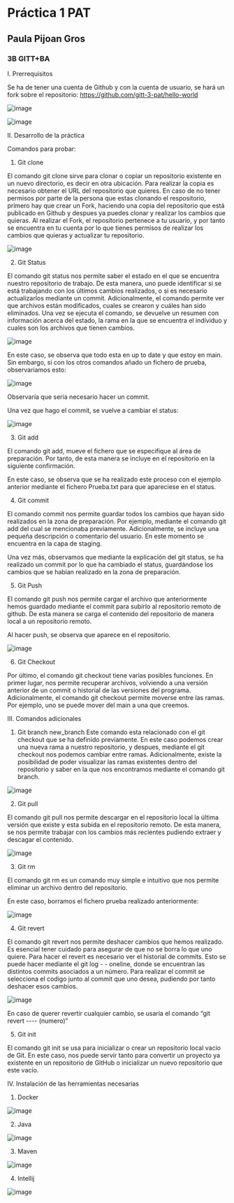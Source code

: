 # Práctica 1 PAT
## Paula Pijoan Gros
### 3B GITT+BA

I.	Prerrequisitos 

Se ha de tener una cuenta de Github y con la cuenta de usuario, se hará un fork sobre el repositorio: https://github.com/gitt-3-pat/hello-world 

 
![image](https://user-images.githubusercontent.com/98013115/215350851-f374ab05-fb23-4919-922f-6fb67ade9afc.png)

 ![image](https://user-images.githubusercontent.com/98013115/215350873-42077fe9-6ea5-4716-a024-670ace018e3d.png)


II.	Desarrollo de la práctica

Comandos para probar:

1.	Git clone

El comando git clone sirve para clonar o copiar un repositorio existente en un nuevo directorio, es decir en otra ubicación. Para realizar la copia es necesario obtener el URL del repositorio que quieres. En caso de no tener permisos por parte de la persona que estas clonando el respositorio, primero hay que crear un Fork, haciendo una copia del repositorio que está publicado en Github y despues ya puedes clonar y realizar los cambios que quieras. Al realizar el Fork, el repositorio pertenece a tu usuario, y por tanto se encuentra en tu cuenta por lo que tienes permisos de realizar los cambios que quieras y actualizar tu repositorio. 

 ![image](https://user-images.githubusercontent.com/98013115/215350880-a757b7da-6f36-4761-a109-e3a03542cf98.png)


2.	Git Status

El comando git status nos permite saber el estado en el que se encuentra nuestro repositorio de trabajo. De esta manera, uno puede identificar si se está trabajando con los últimos cambios realizados, o si es necesario actualizarlos mediante un commit. Adicionalmente, el comando permite ver que archivos están modificados, cuales se crearon y cuáles han sido eliminados. Una vez se ejecuta el comando, se devuelve un resumen con información acerca del estado, la rama en la que se encuentra el individuo y cuales son los archivos que tienen cambios. 

 ![image](https://user-images.githubusercontent.com/98013115/215350887-22f12683-88ba-4e33-ab75-1d0875de99d0.png)


En este caso, se observa que todo esta en up to date y que estoy en main. Sin embargo, si con los otros comandos añado un fichero de prueba, observaríamos esto:

 ![image](https://user-images.githubusercontent.com/98013115/215350893-6bd007d4-152d-4e4c-bf6b-6dc0c4e493d2.png)


Observaría que sería necesario hacer un commit. 

Una vez que hago el commit, se vuelve a cambiar el status:
 
 ![image](https://user-images.githubusercontent.com/98013115/215350908-21190b3e-f03c-40da-af86-f309a4570166.png)


3.	Git add

El comando git add, mueve el fichero que se especifique al área de preparación. Por tanto, de esta manera se incluye en el repositorio en la siguiente confirmación.  

En este caso, se observa que se ha realizado este proceso con el ejemplo anterior mediante el fichero Prueba.txt para que apareciese en el status. 

4.	Git commit

El comando commit nos permite guardar todos los cambios que hayan sido realizados en la zona de preparación. Por ejemplo, mediante el comando git add del cual se mencionaba previamente. Adicionalmente, se incluye una pequeña descripción o comentario del usuario. En este momento se encuentra en la capa de staging. 

Una vez más, observamos que mediante la explicación del git status, se ha realizado un commit por lo que ha cambiado el status, guardándose los cambios que se habían realizado en la zona de preparación. 

5.	Git Push

El comando git push nos permite cargar el archivo que anteriormente hemos guardado mediante el commit para subirlo al repositorio remoto de github. De esta manera se carga el contenido del repositorio de manera local a un repositorio remoto.

Al hacer push, se observa que aparece en el repositorio.

![image](https://user-images.githubusercontent.com/98013115/215350930-4eb39f06-d924-4bd0-8da4-fb9ca7c4c0dd.png)

6.	Git Checkout

Por último, el comando git checkout tiene varias posibles funciones. En primer lugar, nos permite recuperar archivos, volviendo a una versión anterior de un commit o historial de las versiones del programa. Adicionalmente, el comando git checkout permite moverse entre las ramas. Por ejemplo, uno se puede mover del main a una que creemos. 


III.	Comandos adicionales

1.	Git branch new_branch
Este comando esta relacionado con el git checkout que se ha definido previamente. En este caso podemos crear una nueva rama a nuestro repositorio, y despues, mediante el git checkout nos podemos cambiar entre ramas. Adicionalmente, existe la posibilidad de poder visualizar las ramas existentes dentro del repositorio y saber en la que nos encontramos mediante el comando git branch. 

 ![image](https://user-images.githubusercontent.com/98013115/215350937-6862c88c-2cc6-4ec9-9f1a-20660056d151.png)


2.	Git pull

El comando git pull nos permite descargar en el repositorio local la última versión que existe y esta subida en el repositorio remoto. De esta manera, se nos permite trabajar con los cambios más recientes pudiendo extraer y descagar el contenido. 

 ![image](https://user-images.githubusercontent.com/98013115/215350945-49210979-c67b-4189-a28a-d4abb6584626.png)

3.	Git rm

El comando git rm es un comando muy simple e intuitivo que nos permite eliminar un archivo dentro del repositorio. 

En este caso, borramos el fichero prueba realizado anteriormente:

 ![image](https://user-images.githubusercontent.com/98013115/215350953-58fd597c-3c8c-4aaa-bad4-115cb544842c.png)


4.	Git revert 

El comando git revert nos permite deshacer cambios que hemos realizado. Es esencial tener cuidado para asegurar de que no se borra lo que uno quiere. Para hacer el revert es necesario ver el historial de commits. Esto se puede hacer mediante el git log - - oneline, donde se encuentran las distintos commits asociados a un número. Para realizar el commit se selecciona el codigo junto al commit que uno desea, pudiendo por tanto deshacer esos cambios. 

![image](https://user-images.githubusercontent.com/98013115/215350959-d1fb5bc0-ad16-40ec-8ad3-95c3202b7761.png)

 
En caso de querer revertir cualquier cambio, se usaría el comando “git revert ---- (numero)”

5.	Git init

El comando git init se usa para inicializar o crear un repositorio local vacio de Git. En este caso, nos puede servir tanto para convertir un proyecto ya existente en un repositorio de GitHub o inicializar un nuevo repositorio que este vacío. 


IV.	Instalación de las herramientas necesarias

1.	Docker

 ![image](https://user-images.githubusercontent.com/98013115/215350974-5a56c14f-7971-4fa6-a106-d2c528fa1468.png)


2.	Java

 ![image](https://user-images.githubusercontent.com/98013115/215350979-9a91d0c4-8f0d-4733-a9f5-b741102a2bff.png)


3.	Maven

 ![image](https://user-images.githubusercontent.com/98013115/215350983-da430a80-64b9-48bf-95ff-d23d2046cf9b.png)
 
 4. Intellij

![image](https://user-images.githubusercontent.com/98013115/215351000-d485e2dd-a7f6-484b-b04b-432d00925a1c.png)


